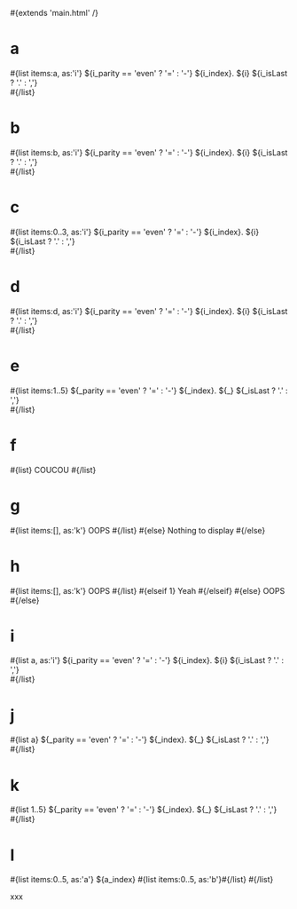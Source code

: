 \#{extends 'main.html' /}

# a

\#{list items:a, as:'i'} ${i_parity == 'even' ? '=' : '-'} ${i_index}. ${i} ${i_isLast ? '.' : ','}  
\#{/list}

# b

\#{list items:b, as:'i'} ${i_parity == 'even' ? '=' : '-'} ${i_index}. ${i} ${i_isLast ? '.' : ','}  
\#{/list}

# c

\#{list items:0..3, as:'i'} ${i_parity == 'even' ? '=' : '-'} ${i_index}. ${i} ${i_isLast ? '.' : ','}  
\#{/list}

# d

\#{list items:d, as:'i'} ${i_parity == 'even' ? '=' : '-'} ${i_index}. ${i} ${i_isLast ? '.' : ','}  
\#{/list}

# e

\#{list items:1..5} ${\_parity == 'even' ? '=' : '-'} ${\_index}. ${\_} ${\_isLast ? '.' : ','}  
\#{/list}

# f

\#{list} COUCOU \#{/list}

# g

\#{list items:\[\], as:'k'} OOPS \#{/list} \#{else} Nothing to display \#{/else}

# h

\#{list items:\[\], as:'k'} OOPS \#{/list} \#{elseif 1} Yeah \#{/elseif} \#{else} OOPS \#{/else}

# i

\#{list a, as:'i'} ${i_parity == 'even' ? '=' : '-'} ${i_index}. ${i} ${i_isLast ? '.' : ','}  
\#{/list}

# j

\#{list a} ${\_parity == 'even' ? '=' : '-'} ${\_index}. ${\_} ${\_isLast ? '.' : ','}  
\#{/list}

# k

\#{list 1..5} ${\_parity == 'even' ? '=' : '-'} ${\_index}. ${\_} ${\_isLast ? '.' : ','}  
\#{/list}

# l

\#{list items:0..5, as:'a'} ${a_index} \#{list items:0..5, as:'b'}\#{/list} \#{/list}

xxx
